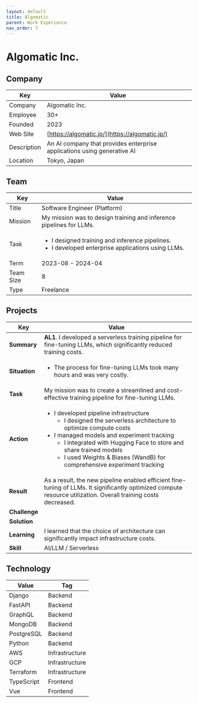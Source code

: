 ```yaml
---
layout: default
title: Algomatic
parent: Work Experience
nav_order: 7
---
```


# Algomatic Inc.

## Company

| Key         | Value                                                                  |
| ----------- | ---------------------------------------------------------------------- |
| Company     | Algomatic Inc.                                                         |
| Employee    | 30+                                                                    |
| Founded     | 2023                                                                   |
| Web Site    | [https://algomatic.jp/](https://algomatic.jp/)                   |
| Description | An AI company that provides enterprise applications using generative AI |
| Location    | Tokyo, Japan                                                           |

## Team

<table>
  <thead>
    <tr>
      <th>Key</th>
      <th>Value</th>
    </tr>
  </thead>
  <tbody>
    <tr>
      <td>Title</td>
      <td>Software Engineer (Platform)</td>
    </tr>
    <tr>
      <td>Mission</td>
      <td>My mission was to design training and inference pipelines for LLMs.</td>
    </tr>
    <tr>
      <td>Task</td>
      <td>
        <ul>
          <li>I designed training and inference pipelines.</li>
          <li>I developed enterprise applications using LLMs.</li>
        </ul>
      </td>
    </tr>
    <tr>
      <td>Term</td>
      <td>2023-08 - 2024-04</td>
    </tr>
    <tr>
      <td>Team Size</td>
      <td>8</td>
    </tr>
    <tr>
      <td>Type</td>
      <td>Freelance</td>
    </tr>
  </tbody>
</table>

## Projects

<table>
  <thead>
    <tr>
      <th>Key</th>
      <th>Value</th>
    </tr>
  </thead>
  <tbody>
    <tr>
      <td><strong>Summary</strong></td>
      <td><strong>AL1</strong>. I developed a serverless training pipeline for fine-tuning LLMs, which significantly reduced training costs.</td>
    </tr>
    <tr>
      <td><strong>Situation</strong></td>
      <td>
        <ul>
          <li>The process for fine-tuning LLMs took many hours and was very costly.</li>
        </ul>
      </td>
    </tr>
    <tr>
      <td><strong>Task</strong></td>
      <td>My mission was to create a streamlined and cost-effective training pipeline for fine-tuning LLMs.</td>
    </tr>
    <tr>
      <td><strong>Action</strong></td>
      <td>
        <ul>
          <li>I developed pipeline infrastructure
            <ul>
              <li>I designed the serverless architecture to optimize compute costs</li>
            </ul>
          </li>
          <li>I managed models and experiment tracking
            <ul>
              <li>I integrated with Hugging Face to store and share trained models</li>
              <li>I used Weights & Biases (WandB) for comprehensive experiment tracking</li>
            </ul>
          </li>
        </ul>
      </td>
    </tr>
    <tr>
      <td><strong>Result</strong></td>
      <td>As a result, the new pipeline enabled efficient fine-tuning of LLMs. It significantly optimized compute resource utilization. Overall training costs decreased.</td>
    </tr>
    <tr>
      <td><strong>Challenge</strong></td>
      <td></td>
    </tr>
    <tr>
      <td><strong>Solution</strong></td>
      <td></td>
    </tr>
    <tr>
      <td><strong>Learning</strong></td>
      <td>I learned that the choice of architecture can significantly impact infrastructure costs.</td>
    </tr>
    <tr>
      <td><strong>Skill</strong></td>
      <td>AI/LLM / Serverless</td>
    </tr>
  </tbody>
</table>

## Technology

| Value      | Tag            |
| ---------- | -------------- |
| Django     | Backend        |
| FastAPI    | Backend        |
| GraphQL    | Backend        |
| MongoDB    | Backend        |
| PostgreSQL | Backend        |
| Python     | Backend        |
| AWS        | Infrastructure |
| GCP        | Infrastructure |
| Terraform  | Infrastructure |
| TypeScript | Frontend       |
| Vue        | Frontend       |
